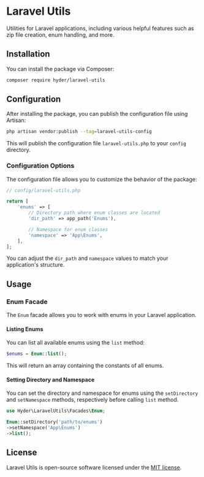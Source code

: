 # Laravel Utils

Utilities for Laravel applications, including various helpful features such as zip file creation, enum handling, and more.

## Installation

You can install the package via Composer:

```bash
composer require hyder/laravel-utils
```

## Configuration

After installing the package, you can publish the configuration file using Artisan:

```bash
php artisan vendor:publish --tag=laravel-utils-config
```

This will publish the configuration file `laravel-utils.php` to your `config` directory.

### Configuration Options

The configuration file allows you to customize the behavior of the package:

```php
// config/laravel-utils.php

return [
    'enums' => [
        // Directory path where enum classes are located
        'dir_path' => app_path('Enums'),

        // Namespace for enum classes
        'namespace' => 'App\Enums',
    ],
];
```

You can adjust the `dir_path` and `namespace` values to match your application's structure.

## Usage

### Enum Facade

The `Enum` facade allows you to work with enums in your Laravel application.

#### Listing Enums

You can list all available enums using the `list` method:

```php
$enums = Enum::list();
```

This will return an array containing the constants of all enums.

#### Setting Directory and Namespace

You can set the directory and namespace for enums using the `setDirectory` and `setNamespace` methods, respectively before calling `list` method.

```php
use Hyder\LaravelUtils\Facades\Enum;

Enum::setDirectory('path/to/enums')
->setNamespace('App\Enums')
->list();
```

## License

Laravel Utils is open-source software licensed under the [MIT license](LICENSE).
